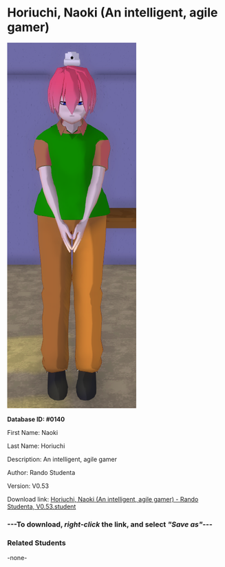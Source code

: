 # Horiuchi, Naoki (An intelligent, agile gamer)

<img src="../../Files/Images/Horiuchi, Naoki (An intelligent, agile gamer).png" title="Horiuchi, Naoki (An intelligent, agile gamer) - Rando Studenta, V0.53">

**Database ID: #0140**

First Name: Naoki

Last Name: Horiuchi

Description: An intelligent, agile gamer

Author: Rando Studenta

Version: V0.53

Download link: <a href="https://raw.githubusercontent.com/Arbiter1223/Daigaku-Gurashi-Custom-Students/master/Files/Student%20Files/Horiuchi%2C%20Naoki%20(An%20intelligent%2C%20agile%20gamer)%20-%20Rando%20Studenta%2C%20V0.53.student">Horiuchi, Naoki (An intelligent, agile gamer) - Rando Studenta, V0.53.student</a>

### ---**To download, _right-click_ the link, and select _"Save as"_**---

### Related Students

-none-
